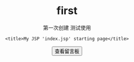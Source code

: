 # first
第一次创建 测试使用



<!DOCTYPE HTML PUBLIC "-//W3C//DTD HTML 4.01 Transitional//EN">
<html>
  <head>
    <base href="<%=basePath%>">
    
    <title>My JSP 'index.jsp' starting page</title>

  </head>
  
  

  <body align="center">
  <form action="ListServletMessage" method="post" >
  <input type="hidden" name="method" value="doList">
  <input type="submit" value="查看留言板" >
  </form>
  </body>
</html>

